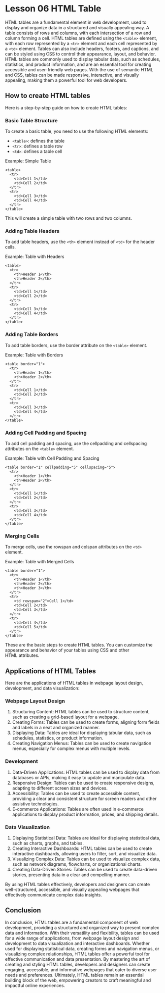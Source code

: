# Lesson 06 HTML Table
HTML tables are a fundamental element in web development, used to display and organize data in a structured and visually appealing way. A table consists of rows and columns, with each intersection of a row and column forming a cell. HTML tables are defined using the ```<table>``` element, with each row represented by a ```<tr>``` element and each cell represented by a ```<td>``` element. Tables can also include headers, footers, and captions, and can be styled using CSS to control their appearance, layout, and behavior. HTML tables are commonly used to display tabular data, such as schedules, statistics, and product information, and are an essential tool for creating accessible and user-friendly web pages. With the use of semantic HTML and CSS, tables can be made responsive, interactive, and visually appealing, making them a powerful tool for web developers.

## How to create HTML tables
Here is a step-by-step guide on how to create HTML tables:

### Basic Table Structure
To create a basic table, you need to use the following HTML elements:
- ```<table>```: defines the table
- ```<tr>```: defines a table row
- ```<td>```: defines a table cell

Example: Simple Table
```
<table>
  <tr>
    <td>Cell 1</td>
    <td>Cell 2</td>
  </tr>
  <tr>
    <td>Cell 3</td>
    <td>Cell 4</td>
  </tr>
</table>
```
This will create a simple table with two rows and two columns.

### Adding Table Headers
To add table headers, use the ```<th>``` element instead of ```<td>``` for the header cells.

Example: Table with Headers
```
<table>
  <tr>
    <th>Header 1</th>
    <th>Header 2</th>
  </tr>
  <tr>
    <td>Cell 1</td>
    <td>Cell 2</td>
  </tr>
  <tr>
    <td>Cell 3</td>
    <td>Cell 4</td>
  </tr>
</table>
```

### Adding Table Borders
To add table borders, use the border attribute on the ```<table>``` element.

Example: Table with Borders
```
<table border="1">
  <tr>
    <th>Header 1</th>
    <th>Header 2</th>
  </tr>
  <tr>
    <td>Cell 1</td>
    <td>Cell 2</td>
  </tr>
  <tr>
    <td>Cell 3</td>
    <td>Cell 4</td>
  </tr>
</table>
```

### Adding Cell Padding and Spacing
To add cell padding and spacing, use the cellpadding and cellspacing attributes on the ```<table>``` element.

Example: Table with Cell Padding and Spacing
```
<table border="1" cellpadding="5" cellspacing="5">
  <tr>
    <th>Header 1</th>
    <th>Header 2</th>
  </tr>
  <tr>
    <td>Cell 1</td>
    <td>Cell 2</td>
  </tr>
  <tr>
    <td>Cell 3</td>
    <td>Cell 4</td>
  </tr>
</table>
```

### Merging Cells
To merge cells, use the rowspan and colspan attributes on the ```<td>``` element.

Example: Table with Merged Cells
```
<table border="1">
  <tr>
    <th>Header 1</th>
    <th>Header 2</th>
    <th>Header 3</th>
  </tr>
  <tr>
    <td rowspan="2">Cell 1</td>
    <td>Cell 2</td>
    <td>Cell 3</td>
  </tr>
  <tr>
    <td>Cell 4</td>
    <td>Cell 5</td>
  </tr>
</table>
```
These are the basic steps to create HTML tables. You can customize the appearance and behavior of your tables using CSS and other HTML attributes.

## Applications of HTML Tables
Here are the applications of HTML tables in webpage layout design, development, and data visualization:

### Webpage Layout Design
1. Structuring Content: HTML tables can be used to structure content, such as creating a grid-based layout for a webpage.
2. Creating Forms: Tables can be used to create forms, aligning form fields and labels in a neat and organized manner.
3. Displaying Data: Tables are ideal for displaying tabular data, such as schedules, statistics, or product information.
4. Creating Navigation Menus: Tables can be used to create navigation menus, especially for complex menus with multiple levels.

### Development
1. Data-Driven Applications: HTML tables can be used to display data from databases or APIs, making it easy to update and manipulate data.
2. Responsive Design: Tables can be used to create responsive designs, adapting to different screen sizes and devices.
3. Accessibility: Tables can be used to create accessible content, providing a clear and consistent structure for screen readers and other assistive technologies.
4. E-commerce Applications: Tables are often used in e-commerce applications to display product information, prices, and shipping details.

### Data Visualization
1. Displaying Statistical Data: Tables are ideal for displaying statistical data, such as charts, graphs, and tables.
2. Creating Interactive Dashboards: HTML tables can be used to create interactive dashboards, allowing users to filter, sort, and visualize data.
3. Visualizing Complex Data: Tables can be used to visualize complex data, such as network diagrams, flowcharts, or organizational charts.
4. Creating Data-Driven Stories: Tables can be used to create data-driven stories, presenting data in a clear and compelling manner.

By using HTML tables effectively, developers and designers can create well-structured, accessible, and visually appealing webpages that effectively communicate complex data insights.

## Conclusion
In conclusion, HTML tables are a fundamental component of web development, providing a structured and organized way to present complex data and information. With their versatility and flexibility, tables can be used for a wide range of applications, from webpage layout design and development to data visualization and interactive dashboards. Whether used for displaying statistical data, creating forms and navigation menus, or visualizing complex relationships, HTML tables offer a powerful tool for effective communication and data presentation. By mastering the art of creating and styling HTML tables, developers and designers can create engaging, accessible, and informative webpages that cater to diverse user needs and preferences. Ultimately, HTML tables remain an essential building block of the web, empowering creators to craft meaningful and impactful online experiences.

